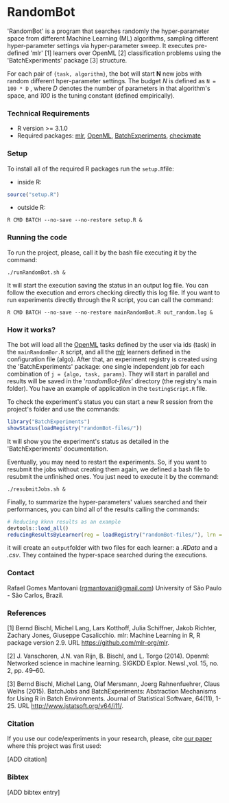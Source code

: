 # RandomBot

'RandomBot' is a program that searches randomly the hyper-parameter space from different Machine Learning (ML) algorithms, sampling different hyper-parameter settings via hyper-parameter sweep. It executes pre-defined 'mlr' [1] learners over OpenML [2] classification problems using the 'BatchExperiments' package [3] structure.

For each pair of ```{task, algorithm}```, the bot will start **N** new jobs with random different hper-parameter settings. The budget *N* is defined as ```N = 100 * D``` , where *D* denotes the number of parameters in that algorithm's space, and *100* is the tuning constant (defined empirically). 

### Technical Requirements

* R version >= 3.1.0
* Required packages: [mlr](https://cran.r-project.org/web/packages/mlr/index.html), [OpenML](https://github.com/openml/openml-r), [BatchExperiments](https://github.com/tudo-r/BatchExperiments), [checkmate](https://cran.r-project.org/web/packages/checkmate/index.html)

### Setup

To install all of the required R packages run the ```setup.R```file:

* inside R: 
```R 
source("setup.R")
```
* outside R:
```
R CMD BATCH --no-save --no-restore setup.R &
``` 

### Running the code

To run the project, please, call it by the bash file executing it by the command:
```
./runRandomBot.sh &
```

It will start the execution saving the status in an output log file. You can follow the execution and errors checking directly this log file. If you want to run experiments directly through the R script, you can call the command:
```
R CMD BATCH --no-save --no-restore mainRandomBot.R out_random.log &
```

### How it works?

The bot will load all the [OpenML](http://www.openml.org/) tasks defined by the user via ids (task) in the ```mainRandomBor.R``` script, and all the [mlr](https://github.com/mlr-org/mlr) learners defined in the configuration file (algo). After that, an experiment registry is created using the 'BatchExperiments' package: one single independent job for each combination of ```j = {algo, task, params}```. They will start in parallel and results will be saved in the '*randomBot-files*' directory (the registry's main folder). You have an example of application in the ```testingScript.R``` file.

To check the experiment's status you can start a new R session from the project's folder and use the commands:
```R
library("BatchExperiments")
showStatus(loadRegistry("randomBot-files/"))
```
It will show you the experiment's status as detailed in the 'BatchExperiments' documentation.

Eventually, you may need to restart the experiments. So, if you want to resubmit the jobs without creating them again, we defined a bash file to resubmit the unfinished ones. You just need to execute it by the command: 

```
./resubmitJobs.sh &
```

Finally, to summarize the hyper-parameters' values searched and their performances, you can bind all of the results calling the commands:
```R
# Reducing kknn results as an example
devtools::load_all()
reducingResultsByLearner(reg = loadRegistry("randomBot-files/"), lrn = "classif.kknn") 
```
it will create an ```output```folder with two files for each learner: a *<learner>.RData* and a *<learner>.csv*. They contained the hyper-space searched during the executions.


### Contact

Rafael Gomes Mantovani (rgmantovani@gmail.com) University of São Paulo - São Carlos, Brazil.

### References

[1] Bernd Bischl, Michel Lang, Lars Kotthoff, Julia Schiffner, Jakob Richter, Zachary Jones, Giuseppe Casalicchio. mlr: Machine Learning in R, R package version 2.9. URL https://github.com/mlr-org/mlr.

[2] J. Vanschoren,  J.N. van Rijn, B. Bischl, and L. Torgo (2014). Openml: Networked  science  in  machine  learning. SIGKDD  Explor.  Newsl.,vol. 15, no. 2, pp. 49–60.

[3] Bernd Bischl, Michel Lang, Olaf Mersmann, Joerg Rahnenfuehrer, Claus Weihs (2015). BatchJobs and BatchExperiments: Abstraction Mechanisms for Using R in Batch Environments. Journal of Statistical Software, 64(11), 1-25. URL http://www.jstatsoft.org/v64/i11/.

### Citation

If you use our code/experiments in your research, please, cite [our paper]() where this project was first used:

[ADD citation]

### Bibtex 

[ADD bibtex entry]

